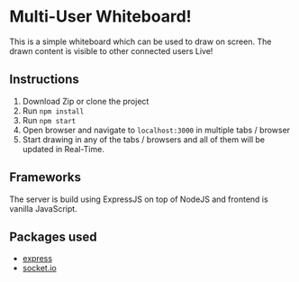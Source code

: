 # Multi-User Whiteboard!

This is a simple whiteboard which can be used to draw on screen. The drawn content is visible to other connected users Live!

## Instructions

1. Download Zip or clone the project
2. Run `npm install`
3. Run `npm start`
4. Open browser and navigate to `localhost:3000` in multiple tabs / browser
5. Start drawing in any of the tabs / browsers and all of them will be updated in Real-Time.

## Frameworks

The server is build using ExpressJS on top of NodeJS and frontend is vanilla JavaScript.

## Packages used

- [express](https://www.npmjs.com/package/express)
- [socket.io](https://www.npmjs.com/package/socket.io)
